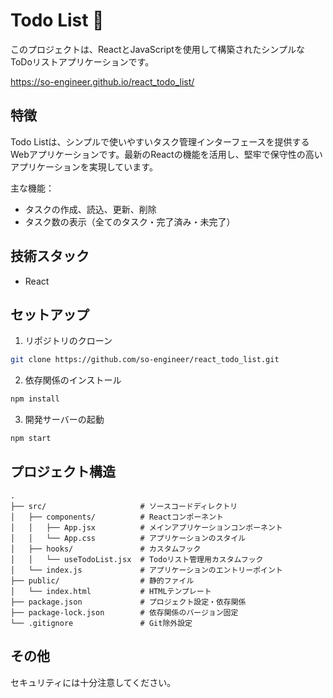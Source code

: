 # Todo List 📝

このプロジェクトは、ReactとJavaScriptを使用して構築されたシンプルなToDoリストアプリケーションです。

https://so-engineer.github.io/react_todo_list/

## 特徴

Todo Listは、シンプルで使いやすいタスク管理インターフェースを提供するWebアプリケーションです。最新のReactの機能を活用し、堅牢で保守性の高いアプリケーションを実現しています。

主な機能：
- タスクの作成、読込、更新、削除
- タスク数の表示（全てのタスク・完了済み・未完了）

## 技術スタック

- React

## セットアップ

1. リポジトリのクローン
```bash
git clone https://github.com/so-engineer/react_todo_list.git
```

2. 依存関係のインストール
```bash
npm install
```

3. 開発サーバーの起動
```bash
npm start
```

## プロジェクト構造

```
.
├── src/                     # ソースコードディレクトリ
│   ├── components/          # Reactコンポーネント
│   │   ├── App.jsx          # メインアプリケーションコンポーネント
│   │   └── App.css          # アプリケーションのスタイル
│   ├── hooks/               # カスタムフック
│   │   └── useTodoList.jsx  # Todoリスト管理用カスタムフック
│   └── index.js             # アプリケーションのエントリーポイント
├── public/                  # 静的ファイル
│   └── index.html           # HTMLテンプレート
├── package.json             # プロジェクト設定・依存関係
├── package-lock.json        # 依存関係のバージョン固定
└── .gitignore               # Git除外設定
```

## その他
セキュリティには十分注意してください。 
